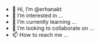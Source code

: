 - 👋 Hi, I’m @erhanakt
- 👀 I’m interested in ...
- 🌱 I’m currently learning ...
- 💞️ I’m looking to collaborate on ...
- 📫 How to reach me ...

<!---
erhanakt/erhanakt is a ✨ special ✨ repository because its `README.md` (this file) appears on your GitHub profile.
You can click the Preview link to take a look at your changes.
--->
